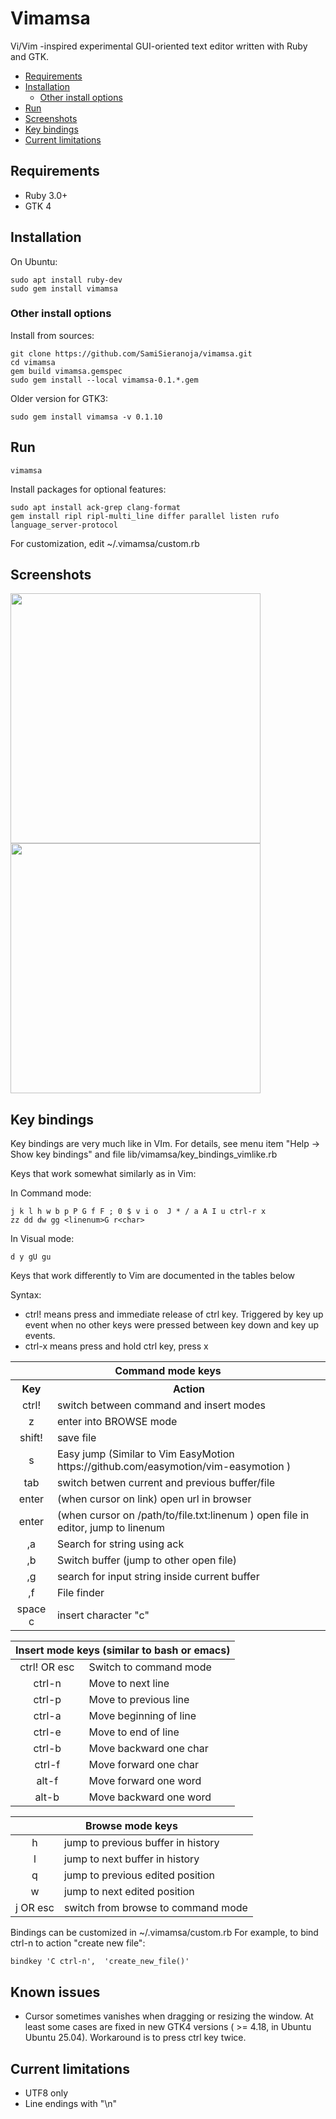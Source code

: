 # Vimamsa

Vi/Vim -inspired experimental GUI-oriented text editor written with Ruby and GTK.

<!-- toc -->

- [Requirements](#requirements)
- [Installation](#installation)
  * [Other install options](#other-install-options)
- [Run](#run)
- [Screenshots](#screenshots)
- [Key bindings](#key-bindings)
- [Current limitations](#current-limitations)

<!-- tocstop -->

## Requirements
 - Ruby 3.0+
 - GTK 4

## Installation


On Ubuntu:
```
sudo apt install ruby-dev
sudo gem install vimamsa
```

### Other install options

Install from sources:

```
git clone https://github.com/SamiSieranoja/vimamsa.git
cd vimamsa
gem build vimamsa.gemspec 
sudo gem install --local vimamsa-0.1.*.gem

```

Older version for GTK3:

    sudo gem install vimamsa -v 0.1.10

## Run
```
vimamsa
```

Install packages for optional features:
```
sudo apt install ack-grep clang-format
gem install ripl ripl-multi_line differ parallel listen rufo language_server-protocol
```

For customization, edit ~/.vimamsa/custom.rb

## Screenshots

<a href="https://samiddhi.net/vimamsa/screenshot1.png" target="_blank"><img src="https://samiddhi.net/vimamsa/screenshot1.png" width="400"/></a>
<a href="https://samiddhi.net/vimamsa/screenshot2.png" target="_blank"><img src="https://samiddhi.net/vimamsa/screenshot2.png" width="400"/></a>

## Key bindings

Key bindings are very much like in VIm. For details, see menu item "Help -> Show key bindings" and file lib/vimamsa/key_bindings_vimlike.rb

Keys that work somewhat similarly as in Vim:

In Command mode: 
```
j k l h w b p P G f F ; 0 $ v i o  J * / a A I u ctrl-r x 
zz dd dw gg <linenum>G r<char>
```

In Visual mode:
```
d y gU gu 
```

Keys that work differently to Vim are documented in the tables below

Syntax:  

 - ctrl! means press and immediate release of ctrl key. Triggered by key up event when no other keys were pressed between key down and key up events.
 - ctrl-x means press and hold ctrl key, press x  

<table>
<colgroup>
<col style="text-align:center;"/>
<col style="text-align:left;"/>
</colgroup>

<thead> <tr> <th style="text-align:center;" colspan="4">Command mode keys</th> </tr> </thead>

<tbody>
<tr><th>Key</th><th>Action</th></tr>
<tr><td style="text-align:center;">ctrl!</td>     <td style="text-align:left;">switch between command and insert modes</td> </tr>
<tr> <td style="text-align:center;">z</td> <td style="text-align:left;"> enter into BROWSE mode</td></tr>
<tr>     <td style="text-align:center;">shift!</td>     <td style="text-align:left;">save file</td> </tr>
<tr>     <td style="text-align:center;">s</td>     <td style="text-align:left;">Easy jump (Similar to Vim EasyMotion https://github.com/easymotion/vim-easymotion ) </td> </tr>
<tr> <td style="text-align:center;">tab</td> <td style="text-align:left;">switch betwen current and previous buffer/file</td></tr>
<tr> <td style="text-align:center;">enter</td> <td style="text-align:left;"> (when cursor on link) open url in browser </td></tr>
<tr> <td style="text-align:center;">enter</td> <td style="text-align:left;">(when cursor on /path/to/file.txt:linenum ) open file in editor, jump to linenum </td></tr>
<tr> <td style="text-align:center;">,a</td> <td style="text-align:left;">Search for string using ack
</td></tr>
<tr> <td style="text-align:center;">,b</td> <td style="text-align:left;"> Switch buffer (jump to other open file)</td></tr>
<tr> <td style="text-align:center;">,g</td> <td style="text-align:left;">search for input string inside current buffer</td></tr>
<tr> <td style="text-align:center;">,f</td> <td style="text-align:left;">File finder</td></tr>
<tr> <td style="text-align:center;">space c</td> <td style="text-align:left;">insert character "c"</td></tr>
</tbody>
</table>

<table>
<colgroup>
<col style="text-align:center;"/>
<col style="text-align:left;"/>
</colgroup>

<thead> <tr> <th style="text-align:center;" colspan="4">Insert mode keys (similar to bash or emacs)</th> </tr> </thead>

<tbody>
<tr> <td style="text-align:center;">ctrl! OR esc</td> <td style="text-align:left;">Switch to command mode</td></tr>
<tr> <td style="text-align:center;">ctrl-n</td> <td style="text-align:left;">Move to next line</td></tr>
<tr> <td style="text-align:center;">ctrl-p</td> <td style="text-align:left;">Move to previous line</td></tr>
<tr> <td style="text-align:center;">ctrl-a</td> <td style="text-align:left;">Move beginning of line</td></tr>
<tr> <td style="text-align:center;">ctrl-e</td> <td style="text-align:left;">Move to end of line</td></tr>
<tr> <td style="text-align:center;">ctrl-b</td> <td style="text-align:left;">Move backward one char</td></tr>
<tr> <td style="text-align:center;">ctrl-f</td> <td style="text-align:left;">Move forward one char</td></tr>
<tr> <td style="text-align:center;">alt-f</td> <td style="text-align:left;">Move forward one word</td></tr>
<tr> <td style="text-align:center;">alt-b</td> <td style="text-align:left;">Move backward one word</td></tr>
</tbody>
</table>


<table>
<colgroup>
<col style="text-align:center;"/>
<col style="text-align:left;"/>
</colgroup>

<thead> <tr> <th style="text-align:center;" colspan="4">Browse mode keys</th> </tr> </thead>

<tbody>
<tr> <td style="text-align:center;">h</td> <td style="text-align:left;">jump to previous buffer in history</td></tr>
<tr> <td style="text-align:center;">l</td> <td style="text-align:left;">jump to next buffer in history</td></tr>
<tr> <td style="text-align:center;">q</td> <td style="text-align:left;">jump to previous edited position</td></tr>
<tr> <td style="text-align:center;">w</td> <td style="text-align:left;">jump to next edited position</td></tr>
<tr> <td style="text-align:center;">j OR esc</td> <td style="text-align:left;">switch from browse to command mode</td></tr>
</tbody>
</table>

Bindings can be customized in ~/.vimamsa/custom.rb
For example, to bind ctrl-n to action "create new file":  
```
bindkey 'C ctrl-n',  'create_new_file()'
```


## Known issues
 - Cursor sometimes vanishes when dragging or resizing the window. At least some cases are fixed in new GTK4 versions ( >= 4.18, in Ubuntu Ubuntu 25.04). Workaround is to press ctrl key twice.

## Current limitations
 - UTF8 only
 - Line endings with "\n"



